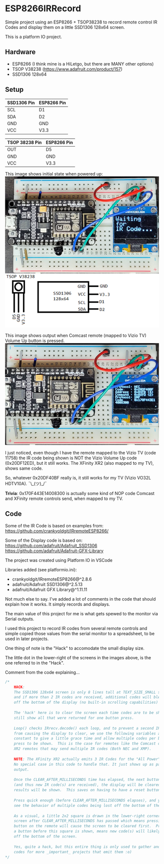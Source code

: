 # ESP8266IRRecord

Simple project using an ESP8266 + TSOP38238 to record remote control IR Codes and display them on a little SSD1306 128x64 screen.

This is a platform IO project.

## Hardware
- ESP8266 (I think mine is a HiLetgo, but there are MANY other options)
- TSOP V38238 (https://www.adafruit.com/product/157)
- SSD1306  128x64

## Setup


|SSD1306 Pin|ESP8266 Pin|
|:-|:-|
|SCL|D1|
|SDA|D2|
|GND|GND|
|VCC|V3.3|

|TSOP 38238 Pin|ESP8266 Pin|
|:-|:-|
|OUT|D5|
|GND|GND|
|VCC|V3.3|

This image shows initial state when powered up:
<img src="./content/Wiring.png"/>

This image shows output when Comcast remote (mapped to Vizio TV) Volume Up button is pressed.
<img src="./content/VolumeUp.png"/>

I just noticed, even though I have the remote mapped to the Vizio TV (code 11758) the IR code being shown is NOT the Vizio Volume Up code (0x20DF12ED), but it still works.  The XFinity XR2 (also mapped to my TV), shows same code.

So, whatever 0x20DF40BF really is, it still works for my TV (Vizio VO32L HDTV10A).  ¯\\\_(ツ)_/¯

**Trivia**: 0x170F443E14008300  is actually some kind of NOP code Comcast and XFinity remote controls send, when mapped to my TV.

## Code

Some of the IR Code is based on examples from:<br>
https://github.com/crankyoldgit/IRremoteESP8266/

Some of the Display code is based on:<br>
https://github.com/adafruit/Adafruit_SSD1306<br>
https://github.com/adafruit/Adafruit-GFX-Library

The project was created using Platform IO in VSCode

Libraries added (see platformio.ini):
- crankyoldgit/IRremoteESP8266@^2.8.6
- adafruit/Adafruit SSD1306@^2.5.13
- adafruit/Adafruit GFX Library@^1.11.11

Not much else to say.  I've added a lot of comments in the code that should explain how it works.  It simply records and displays.

The main value of this project for me is what gets spewed to the monitor via Serial outputs.

I used this project to record IR codes from several remote controls and simple copied those values from the serial monitor to a spreadsheet, to be used in later projects.

One thing of note is the "Hack" to accomodate the small display size. 

The little dot in the lower-right of the screens in the images above, is the one referred to in the "Hack".

Comment from the code explaining...
```cpp
/*
    HACK:
    The SSD1306 128x64 screen is only 8 lines tall at TEXT_SIZE_SMALL size
    and if more than 2 IR codes are received, additional codes will bleed
    off the bottom of the display (no built-in scrolling capabilities)

    The 'hack' here is to clear the screen each time codes are to be shown, but
    still show all that were returned for one button press.

    Loop() checks IRrecv.decode() each loop, and to prevent a second IR code
    from causing the display to clear, we use the following variables and
    constant to give a little grace time and allow multiple codes per button
    press to be shown.  This is the case for remotes like the Comcast or Xfinity
    XR2 remotes that may send multiple IR codes (Both NEC and XMP).
    
    NOTE: The XFinity XR2 actually emits 3 IR Codes for the "All Power" button.
    No special case in this code to handle that. It just shows up as partial
    output.

    Once the CLEAR_AFTER_MILLISECONDS time has elapsed, the next button press
    (and thus new IR code(s) are received), the display will be cleared and
    results will be shown.  This saves on having to have a reset button.

    Press quick enough (before CLEAR_AFTER_MILLISECONDS elapses), and you can
    see the behavior of multiple codes being lost off the bottom of the screen.

    As a visual, a little 2x2 square is drawn in the lower-right corner of the
    screen after CLEAR_AFTER_MILLISECONDS has passed which means pressing a
    button on the remote will cause the screen to be cleared first.  Pressing
    a button before this square is shown, means new code(s) will likely be drawn
    off the bottom of the screen.

    Yes, quite a hack, but this entire thing is only used to gather and test
    codes for more _important_ projects that emit them :o)
*/
```